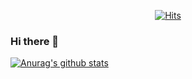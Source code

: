 
<div align=center>
  
  [![Hits](https://hits.seeyoufarm.com/api/count/incr/badge.svg?url=https%3A%2F%2Fgithub.com%2FWooVictory%2Fhit-counter)](https://hits.seeyoufarm.com)
  
</div>

### Hi there 👋


[![Anurag's github stats](https://github-readme-stats.vercel.app/api?username=WooVictory)](https://github.com/anuraghazra/github-readme-stats)



<!--
**WooVictory/WooVictory** is a ✨ _special_ ✨ repository because its `README.md` (this file) appears on your GitHub profile.

Here are some ideas to get you started:

- 🔭 I’m currently working on ...
- 🌱 I’m currently learning ...
- 👯 I’m looking to collaborate on ...
- 🤔 I’m looking for help with ...
- 💬 Ask me about ...
- 📫 How to reach me: ...
- 😄 Pronouns: ...
- ⚡ Fun fact: ...
-->